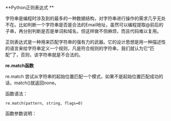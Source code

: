 **Python正则表达式**



字符串是编程时涉及到的最多的一种数据结构，对字符串进行操作的需求几乎无处不在。比如判断一个字符串是否是合法的Email地址，虽然可以编程提取@前后的子串，再分别判断是否是单词和域名，但这样做不但麻烦，而且代码难以复用。

正则表达式是一种用来匹配字符串的强有力的武器。它的设计思想是用一种描述性的语言来给字符串定义一个规则，凡是符合规则的字符串，我们就认为它“匹配”了，否则，该字符串就是不合法的。

**re.match函数**

re.match 尝试从字符串的起始位置匹配一个模式，如果不是起始位置匹配成功的话，match\(\)就返回none。

函数语法：

`re.match(pattern, string, flags=0)`

函数参数说明：



